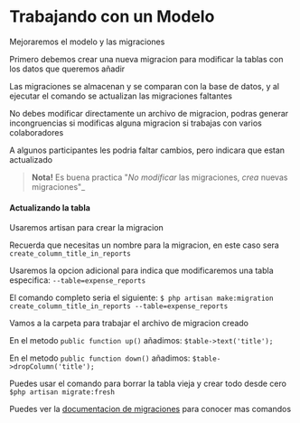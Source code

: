 # Trabajando con un Modelo

Mejoraremos el modelo y las migraciones

Primero debemos crear una nueva migracion para modificar la tablas
con los datos que queremos añadir

Las migraciones se almacenan y se comparan con la base de datos,
y al ejecutar el comando se actualizan las migraciones faltantes

No debes modificar directamente un archivo de migracion,
podras generar incongruencias si modificas alguna migracion si trabajas con varios colaboradores

A algunos participantes les podria faltar cambios, pero indicara que estan actualizado

> **Nota!** Es buena practica "_No modificar_ las migraciones, _crea_ nuevas migraciones"_

#### Actualizando la tabla
Usaremos artisan para crear la migracion

Recuerda que necesitas un nombre para la migracion, en este caso sera
`create_column_title_in_reports`

Usaremos la opcion adicional para indica que modificaremos una tabla especifica:
`--table=expense_reports`

El comando completo seria el siguiente:
`$ php artisan make:migration create_column_title_in_reports --table=expense_reports`

Vamos a la carpeta para trabajar el archivo de migracion creado

En el metodo `public function up()` añadimos:
`$table->text('title');`

En el metodo `public function down()` añadimos:
`$table->dropColumn('title');`

Puedes usar el comando para borrar la tabla vieja y crear todo desde cero
`$php artisan migrate:fresh`

Puedes ver la [documentacion de migraciones](https://laravel.com/docs/5.8/migrations) para conocer mas comandos
